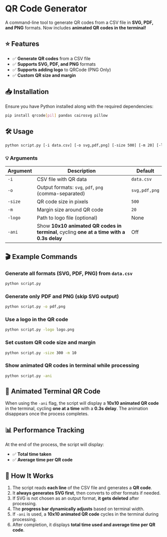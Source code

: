 # QR Code Generator  

A command-line tool to generate QR codes from a CSV file in **SVG, PDF, and PNG** formats. Now includes **animated QR codes in the terminal!**  

## ⭐ Features  
- ✅ **Generate QR codes** from a CSV file  
-  ✅  **Supports SVG, PDF, and PNG** formats  
-  ✅  **Supports adding logo** to QRCode (PNG Only)
-  ✅  **Custom QR size and margin**  

## 📥 Installation  

Ensure you have Python installed along with the required dependencies:  

```bash
pip install qrcode[pil] pandas cairosvg pillow
```

## 🛠 Usage 

```bash
python script.py [-i data.csv] [-o svg,pdf,png] [-size 500] [-m 20] [-logo logo.png] [-ani]
```

### 💡 Arguments  

| Argument   | Description | Default |
|------------|------------|---------|
| `-i`      | CSV file with QR data | `data.csv` |
| `-o`      | Output formats: `svg`, `pdf`, `png` (comma-separated) | `svg,pdf,png` |
| `-size`   | QR code size in pixels | `500` |
| `-m`      | Margin size around QR code | `20` |
| `-logo`   | Path to logo file (optional) | None |
| `-ani`    | Show **10x10 animated QR codes in terminal**, cycling **one at a time with a 0.3s delay** | Off |

## 🎬 Example Commands

### Generate all formats (SVG, PDF, PNG) from `data.csv`  
```bash
python script.py
```

### Generate only PDF and PNG (skip SVG output)  
```bash
python script.py -o pdf,png
```

### Use a logo in the QR code  
```bash
python script.py -logo logo.png
```

### Set custom QR code size and margin  
```bash
python script.py -size 300 -m 10
```

### Show animated QR codes in terminal while processing  
```bash
python script.py -ani
```

## 🎥 Animated Terminal QR Code  
When using the `-ani` flag, the script will display a **10x10 animated QR code** in the terminal, cycling **one at a time** with a **0.3s delay**. The animation disappears once the process completes.  

## 📊 Performance Tracking  
At the end of the process, the script will display:  
-  ✅  **Total time taken**  
-  ✅  **Average time per QR code**  

## 📝 How It Works
1. The script reads **each line** of the CSV file and generates a **QR code**.  
2. It **always generates SVG first**, then converts to other formats if needed.  
3. If SVG is not chosen as an output format, **it gets deleted** after processing.  
4. The **progress bar dynamically adjusts** based on terminal width.  
5. If `-ani` is used, a **10x10 animated QR code** cycles in the terminal during processing.  
6. After completion, it displays **total time used and average time per QR code**.  
